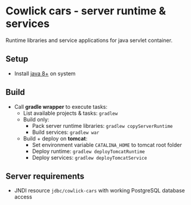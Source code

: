 # Cowlick cars - server runtime & services
Runtime libraries and service applications for java servlet container.

## Setup
* Install [java 8+](http://openjdk.java.net/install/) on system

## Build
* Call **gradle wrapper** to execute tasks:
	* List available projects & tasks: `gradlew`
	* Build only:
		* Pack server runtime libraries: `gradlew copyServerRuntime`
		* Build services: `gradlew war`
	* Build + deploy on **tomcat**:
		* Set environment variable `CATALINA_HOME` to tomcat root folder
		* Deploy runtime: `gradlew deployTomcatRuntime`
		* Deploy services: `gradlew deployTomcatService`

## Server requirements
* JNDI resource `jdbc/cowlick-cars` with working PostgreSQL database access